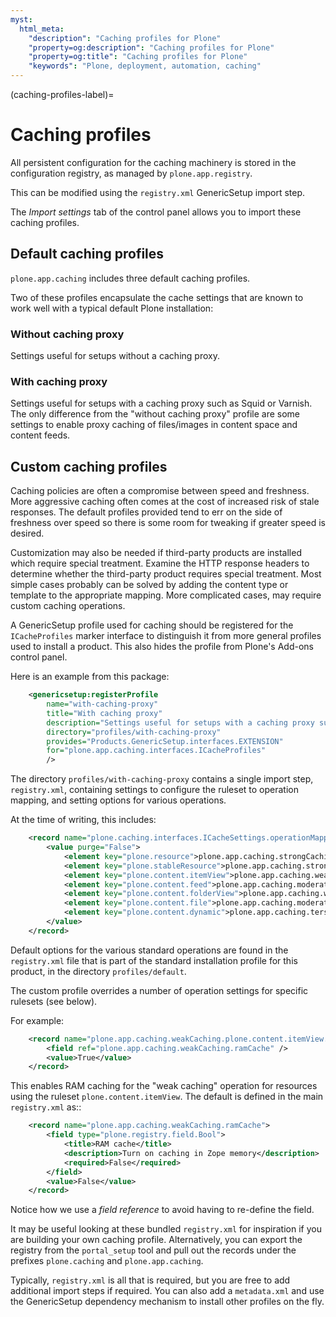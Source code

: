 ```yaml
---
myst:
  html_meta:
    "description": "Caching profiles for Plone"
    "property=og:description": "Caching profiles for Plone"
    "property=og:title": "Caching profiles for Plone"
    "keywords": "Plone, deployment, automation, caching"
---
```


(caching-profiles-label)=

# Caching profiles

All persistent configuration for the caching machinery is stored in the configuration registry, as managed by `plone.app.registry`.

This can be modified using the `registry.xml` GenericSetup import step.

The *Import settings* tab of the control panel allows you to import these caching profiles.


## Default caching profiles

`plone.app.caching` includes three default caching profiles.

Two of these  profiles encapsulate the cache settings that are known to work well with a typical default Plone installation:

### Without caching proxy

Settings useful for setups without a caching proxy.

### With caching proxy

Settings useful for setups with a caching proxy such as Squid or Varnish.
The only difference from the "without caching proxy" profile are some settings to enable proxy caching of files/images in content space and content feeds.

## Custom caching profiles

Caching policies are often a compromise between speed and freshness.
More aggressive caching often comes at the cost of increased risk of stale responses.
The default profiles provided tend to err on the side of freshness over speed so there is some room for tweaking if greater speed is desired.

Customization may also be needed if third-party products are installed which require special treatment.
Examine the HTTP response headers to determine whether the third-party product requires special treatment.
Most simple cases probably can be solved by adding the content type or template to the appropriate mapping.
More complicated cases, may require custom caching operations.

A GenericSetup profile used for caching should be registered for the `ICacheProfiles` marker interface to distinguish it from more general profiles used to install a product.
This also hides the profile from Plone's Add-ons control panel.

Here is an example from this package:

```xml
    <genericsetup:registerProfile
        name="with-caching-proxy"
        title="With caching proxy"
        description="Settings useful for setups with a caching proxy such as Squid or Varnish"
        directory="profiles/with-caching-proxy"
        provides="Products.GenericSetup.interfaces.EXTENSION"
        for="plone.app.caching.interfaces.ICacheProfiles"
        />
```

The directory `profiles/with-caching-proxy` contains a single import step, `registry.xml`,
containing settings to configure the ruleset to operation mapping,
and setting options for various operations.

At the time of writing, this includes:

```xml
    <record name="plone.caching.interfaces.ICacheSettings.operationMapping">
        <value purge="False">
            <element key="plone.resource">plone.app.caching.strongCaching</element>
            <element key="plone.stableResource">plone.app.caching.strongCaching</element>
            <element key="plone.content.itemView">plone.app.caching.weakCaching</element>
            <element key="plone.content.feed">plone.app.caching.moderateCaching</element>
            <element key="plone.content.folderView">plone.app.caching.weakCaching</element>
            <element key="plone.content.file">plone.app.caching.moderateCaching</element>
            <element key="plone.content.dynamic">plone.app.caching.terseCaching</element>
        </value>
    </record>
```

Default options for the various standard operations are found in the `registry.xml` file that is part of the standard installation profile for this product, in the directory `profiles/default`.

The custom profile overrides a number of operation settings for specific rulesets (see below).

For example:

```xml
    <record name="plone.app.caching.weakCaching.plone.content.itemView.ramCache">
        <field ref="plone.app.caching.weakCaching.ramCache" />
        <value>True</value>
    </record>
```

This enables RAM caching for the "weak caching" operation for resources using the ruleset `plone.content.itemView`.
The default is defined in the main `registry.xml` as::

```xml
    <record name="plone.app.caching.weakCaching.ramCache">
        <field type="plone.registry.field.Bool">
            <title>RAM cache</title>
            <description>Turn on caching in Zope memory</description>
            <required>False</required>
        </field>
        <value>False</value>
    </record>
```

Notice how we use a *field reference* to avoid having to re-define the field.

It may be useful looking at these bundled `registry.xml` for inspiration if you are building your own caching profile.
Alternatively, you can export the registry from the `portal_setup` tool and pull out the records under the prefixes `plone.caching` and `plone.app.caching`.

Typically, `registry.xml` is all that is required, but you are free to add additional import steps if required.
You can also add a `metadata.xml` and use the GenericSetup dependency mechanism to install other profiles on the fly.
